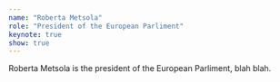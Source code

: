 ```yaml
---
name: "Roberta Metsola"
role: "President of the European Parliment"
keynote: true
show: true
---
```


Roberta Metsola is the president of the European Parliment, blah blah.
